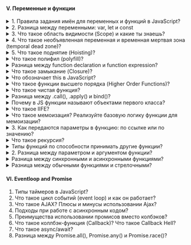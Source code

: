#### V. Переменные и функции

<details>
<summary> 1. Правила задания имён для переменных и функций в JavaScript? </summary>

Если мы говорим задание имен переменных, то 

1. Они должны содержать буквы на латинице, он должен отражать смысл того, что он хранит: `let age = 20`;

2. Цифр: `let user2 = 'Antony';`

3. Символы доллара: `let $user = 'Alice';`

4. Нижнего подчеркивания: `let _user = 'Pete';`


Если мы говорим то, что как не стоит начинать, то - первый символ не должен быть цифрой: `let 10user = 'Nick';`          

Имя функции должно понятно и четко отражать что она делает и что возвращает. Функция - это действия по этому её имя обычно является глаголом: `function checkValue() {}`
</details>

<details>
<summary> 2. Разница между переменными: var, let и const </summary>

Существует несколько отличий между var, let и const:

1. let и const появились в ЕС6, а var был до ЕС6. 

2. Переменные var можно как занова объявлять, так и повторно обновлять, что не вызовет никакой ошибки в консоле. И с этим было много проблем 

3. У let мы можем присвоить новое значение, однако создавать переменную с тем же именем нельзя, а у const (если говорим про переменую), то мы не можем присвоить новое значение и не можем создать переменную с тем же именем. То есть переменная становится не изменяемой. 

4. У var область видимости - глобальная или локальная (область видимости в пределах функции). У `let` и `const` - блочную область видимости, что в свою очередь означает любой элемент с фигурными скобками: функции, циклы, инструкции (if ... else).

</details>

<details> 
<summary> 3. Что такое область видимости (Scope) и какие ты знаешь? </summary>

Область видимости - это место откуда мы имеем доступ к переменным или функциям. Выделяют 3 типа: 

1. `Глобальная область видимости` - это когда иы объявляем переменную внутри самого файла js (внутри скрипта) не оборачивая ни функцией, циклом. Они доступны из любого места в коде

2. `Локальная область видимости` - переменные и функции объявленные внутри функций, доступны только внутри этой функции и всем вложенным в неё функциям. За ее пределами, при обращении к переменной, мы получаем ошибку

3. `Блочная область видимости` - это когда переменная доступна только внутри блока, за пределеми блока она не доступна.

</details>

<details>
<summary> 4. Что такое необъявленная переменная и временная мертвая зона (temporal dead zone)? </summary>

1. `Необъявленная переменная` - это когда мы написали какое-то значение `a = 20` без переменных var, let либо const. Область видимости у необъявленных переменых - глобальная, что означает, что они доступны из любого места кода, что не очень хорошая практика как и var. Если мы будем использовать строгий режим, то получим ошибку ReferenceError, а в нестрогом undefined


2. `Временная мертвая зона` - Она появилась в ЕС6 и работает с let и const. Если мы сначало обратимся к переменной до ее написания, в случае с var увидем ошибку undefined, так как вар появился значительно раньше временной мертвой зоны. Однако если мы сначало вызовем let или const до ее написания, то получим ошибку referenceError. Из чего можно сделать вывод, что временная мертвая зона означает, что к переменной мы не можем обратится пока она не будет вычислена

</details> 



<details>
<summary> 5. Что такое поднятие (Hoisting)? </summary>

Hoisting представляет процесс доступа к переменным до их определения. Компиляция кода происходит в два прохода:

1. При первом проходе компилятор получает все объявления переменных, все идентификаторы. При этом никакой код не выполняется, методы не вызываются.
2. При втором проходе собственно происходит выполнение. <br/>

А это значит, что переменные объявленые через var, а также Function Declaration (объявлении функции через function) можно получить доступ еще до объявление значение. Они могут спокойно идти в конце документа, а обращаться к ним мы можем в любом месте JS.<br/>

```
console.log(foo);       // undefined
var foo = "Tom";


display();
function display(){
    console.log("Hello Hoisting");
}
```

let, const, function expression не сплывают и вместо undefined мы получим ошибку referenceError, так как к ним не присваивается начальное значение и обратится к ним раньше приведет лишь к ошибке <br/>

```
console.log(foo);   // Uncaught ReferenceError: Cannot access 'foo' before initialization
let foo = "Tom";
console.log(foo);   // не будет выполняться
```



</details>



<details>
<summary> Что такое полифил (polyfill)? </summary>

</details>

<details>
<summary> Разница между function declaration и function expression?  </summary>

</details>

<details>
<summary> Что такое замыкание (Closure)?  </summary>

</details>


<details>
<summary>  Что обозначает this в JavaScript? </summary>

</details>


<details>
<summary> Что такое функции высшего порядка (Higher Order Functions)?  </summary>

</details>


<details>
<summary> Что такое чистая функция? </summary>

</details>


<details>
<summary> Разница между .call(), .apply() и bind()? </summary>

</details>

<details>
<summary> Почему в JS функции называют объектами первого класса? </summary>

</details>

<details>
<summary> Что такое IIFE? </summary>

</details>

<details>
<summary>Что такое мемоизация? Реализуйте базовую логику функции для мемоизации?</summary>

</details>


<details>
<summary>3. Как передаются параметры в функцию: по ссылке или по значению?</summary>

Примитивы передаются в функцию по значению, а объекыт и массив уже по ссылке. Стоит отметить, что когда в функции передается примитивное значение, то функция получает копию, а не примитивное знаечения, в то время как объект и массив передаются сам уже (оригинал) грубо говоря.  

</details>

<details>
<summary> Что такое рекурсия? </summary>
</details>

<details>
<summary> Типы функций по способности принимать другие функции?  </summary>
</details>


<details>
<summary> 2. Разница между параметром и аргументом функции? </summary> 

Когда мы пишем функцию и внутри обычных скобок указываем a, b: `function value (a, b) {...}`, то это параметры. После того как мы передали параметры мы пишем код например `return a + b`. После вызываем этой функцию через запятую, так вот значения, которые передаются при вызове функции называются аргументами: foo (5, 7).  

</details>

<details>
<summary> Разница между синхронными и асинхронными функциями? </summary>
</details>

<details>
<summary>  Разница между обычными функциями и стрелочными? </summary>
</details>


#### VI. Eventloop and Promise

1. Типы таймеров в JavaScript?
2. Что такое цикл событий (event loop) и как он работает?
3. Что такое AJAX? Плюсы и минусы использовании Ajax?
4. Подходы при работе с асинхронным кодом?
5. Преимущества использовании промисов вместо колбэков?
6. Что такое коллбэк-функция (Callback)? Что такое Callback Hell?
7. Что такое async/await?
8. Разница между Promise.all(), Promise.any() и Promise.race()?


